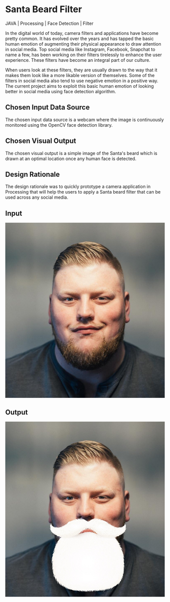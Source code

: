 
# Santa Beard Filter

JAVA | Processing | Face Detection | Filter

In the digital world of today, camera filters and applications have become pretty common. It has evolved over the years and has tapped the basic human emotion of augmenting their physical appearance to draw attention in social media. Top social media like Instagram, Facebook, Snapchat to name a few, has been working on their filters tirelessly to enhance the user experience. These filters have become an integral part of our culture. 

When users look at these filters, they are usually drawn to the way that it makes them look like a more likable version of themselves. Some of the filters in social media also tend to use negative emotion in a positive way. The current project aims to exploit this basic human emotion of looking better in social media using face detection algorithm. 

## Chosen Input Data Source
The chosen input data source is a webcam where the image is continuously monitored using the OpenCV face detection library. 

## Chosen Visual Output
The chosen visual output is a simple image of the Santa's beard which is drawn at an optimal location once any human face is detected. 

## Design Rationale
The design rationale was to quickly prototype a camera application in Processing that will help the users to apply a Santa beard filter that can be used across any social media. 


## Input
<p align="center">
  <img src="input.jpg" alt="Input"
       >

</p>

## Output

<p align="center">
  <img src="output.jpg" alt="Output"
       >

</p>
